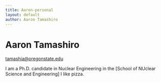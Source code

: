 ```yaml
---
title: Aaron-personal
layout: default
author: Aaron Tamashiro
---
```

Aaron Tamashiro
================================

tamashia@oregonstate.edu

I am a Ph.D. candidate in Nuclear Engineering in the [School of NUclear Science and Engineering]
I like pizza.
